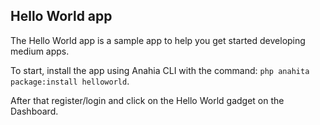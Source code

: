 ## Hello World app

The Hello World app is a sample app to help you get started developing medium apps.

To start, install the app using Anahia CLI with the command: `php anahita package:install helloworld`.

After that register/login and click on the Hello World gadget on the Dashboard.